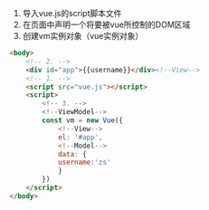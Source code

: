 1. 导入vue.js的script脚本文件
2. 在页面中声明一个将要被vue所控制的DOM区域
3. 创建vm实例对象（vue实例对象）
```html
<body>
	<!-- 2. -->
	<div id="app">{{username}}</div><!--View-->
	<!-- 1. -->
	<script src="vue.js"></script>
	<script>
		<!-- 3. -->
		<!--ViewModel-->
		const vm = new Vue({
			<!--View-->
			el: '#app',
			<!--Model-->
			data: {
			username:'zs'
			}
		})
	</script>
</body>
```
